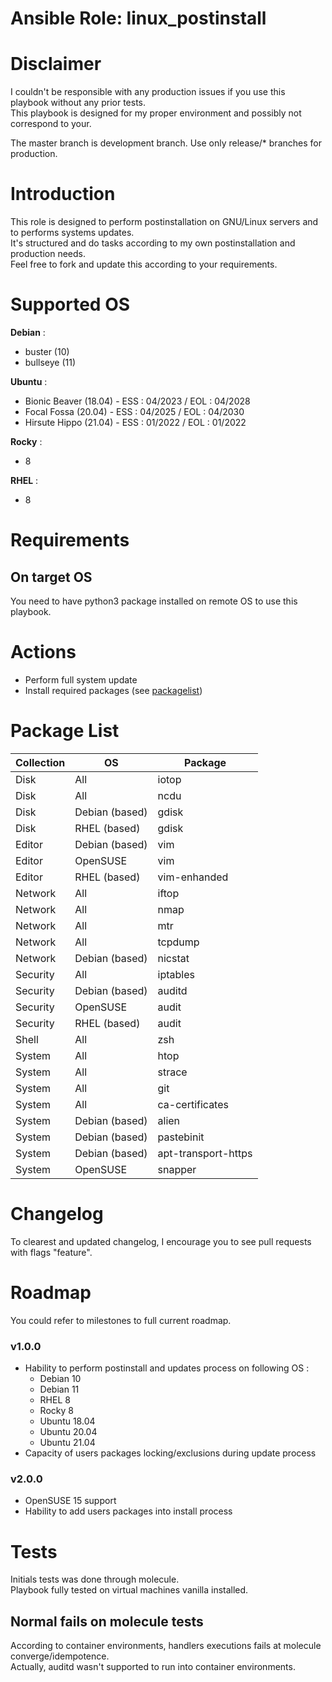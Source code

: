 # Ansible Role: linux_postinstall

# Disclaimer

I couldn't be responsible with any production issues if you use this playbook without any prior tests.  
This playbook is designed for my proper environment and possibly not correspond to your.

The master branch is development branch. Use only release/* branches for production.

# Introduction

This role is designed to perform postinstallation on GNU/Linux servers and to performs systems updates.  
It's structured and do tasks according to my own postinstallation and production needs.  
Feel free to fork and update this according to your requirements.

# Supported OS

**Debian** :
- buster (10)
- bullseye (11)

**Ubuntu** :
- Bionic Beaver (18.04) - ESS : 04/2023 / EOL : 04/2028
- Focal Fossa (20.04) - ESS : 04/2025 / EOL : 04/2030
- Hirsute Hippo (21.04) - ESS : 01/2022 / EOL : 01/2022

**Rocky** :
- 8

**RHEL** :
- 8

# Requirements

## On target OS

You need to have python3 package installed on remote OS to use this playbook.

# Actions

- Perform full system update
- Install required packages (see [packagelist](#package-list))

# Package List

| Collection | OS             | Package             |
| ---------- | -------------  | ------------------- |
| Disk       | All            | iotop               |
| Disk       | All            | ncdu                |
| Disk       | Debian (based) | gdisk               |
| Disk       | RHEL (based)   | gdisk               |
| Editor     | Debian (based) | vim                 |
| Editor     | OpenSUSE       | vim                 |
| Editor     | RHEL (based)   | vim-enhanded        |
| Network    | All            | iftop               |
| Network    | All            | nmap                |
| Network    | All            | mtr                 |
| Network    | All            | tcpdump             |
| Network    | Debian (based) | nicstat             |
| Security   | All            | iptables            |
| Security   | Debian (based) | auditd              |
| Security   | OpenSUSE       | audit               |
| Security   | RHEL (based)   | audit               |
| Shell      | All            | zsh                 |
| System     | All            | htop                |
| System     | All            | strace              | 
| System     | All            | git                 |
| System     | All            | ca-certificates     |
| System     | Debian (based) | alien               |
| System     | Debian (based) | pastebinit          | 
| System     | Debian (based) | apt-transport-https |
| System     | OpenSUSE       | snapper             |

# Changelog

To clearest and updated changelog, I encourage you to see pull requests with flags "feature".

# Roadmap

You could refer to milestones to full current roadmap.

### v1.0.0

- Hability to perform postinstall and updates process on following OS :
  - Debian 10
  - Debian 11
  - RHEL 8
  - Rocky 8
  - Ubuntu 18.04
  - Ubuntu 20.04
  - Ubuntu 21.04
- Capacity of users packages locking/exclusions during update process

### v2.0.0

- OpenSUSE 15 support
- Hability to add users packages into install process

# Tests

Initials tests was done through molecule.  
Playbook fully tested on virtual machines vanilla installed.

## Normal fails on molecule tests

According to container environments, handlers executions fails at molecule converge/idempotence.  
Actually, auditd wasn't supported to run into container environments.
